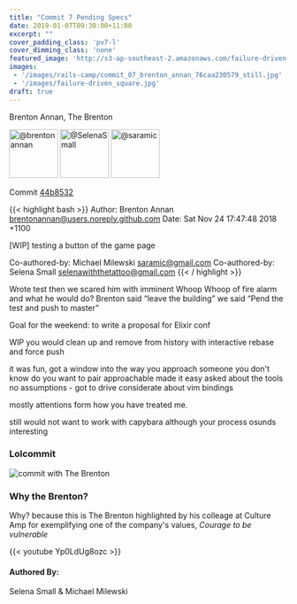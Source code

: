 ```yaml
---
title: "Commit 7 Pending Specs"
date: 2019-01-07T09:30:00+11:00
excerpt: ""
cover_padding_class: 'pv7-l'
cover_dimming_class: 'none'
featured_image: 'http://s3-ap-southeast-2.amazonaws.com/failure-driven-blog/railscamp-24-woodfield-hobart/commit_07_brenton_annan_76caa230579.gif'
images:
 - '/images/rails-camp/commit_07_brenton_annan_76caa230579_still.jpg'
 - '/images/failure-driven_square.jpg'
draft: true
---
```


Brenton Annan, The Brenton

<img alt="@brentonannan" src="//github.com/brentonannan.png" style="display: inline; width: 88px;" height="88" />
<img alt="@SelenaSmall" src="//github.com/SelenaSmall.png" style="display: inline; width: 88px;" height="88" />
<img alt="@saramic" src="//github.com/saramic.png" style="display: inline; width: 88px;" height="88" />

Commit [44b8532](https://github.com/failure-driven/railscamp-search-term/commit/44b853282c57cda6ecc2046f978dc86d199a7271)

{{< highlight bash >}}
Author: Brenton Annan <brentonannan@users.noreply.github.com>
Date:   Sat Nov 24 17:47:48 2018 +1100

[WIP] testing a button of the game page

Co-authored-by: Michael Milewski <saramic@gmail.com>
Co-authored-by: Selena Small <selenawiththetattoo@gmail.com>
{{< / highlight >}}

Wrote test then we scared him with imminent Whoop Whoop of fire alarm and what
he would do? Brenton said “leave the building” we said “Pend the test and push
to master”

Goal for the weekend: to write a proposal for Elixir conf

WIP you would clean up and remove from history
with interactive rebase and force push

it was fun, got a window into the way you approach someone you don't know
do you want to pair
approachable
made it easy asked about the tools
no assumptions - got to drive
considerate about vim bindings

mostly attentions form how you have treated me.

still would not want to work with capybara although your process osunds
interesting

### Lolcommit

![commit with The Brenton](https://s3-ap-southeast-2.amazonaws.com/failure-driven-blog/railscamp-24-woodfield-hobart/commit_07_brenton_annan_76caa230579.gif)

### Why the Brenton?

Why? because this is The Brenton highlighted by his colleage at Culture Amp for
exemplifying one of the company's values, _Courage to be vulnerable_

{{< youtube Yp0LdUg8ozc >}}

#### Authored By:

Selena Small & Michael Milewski

